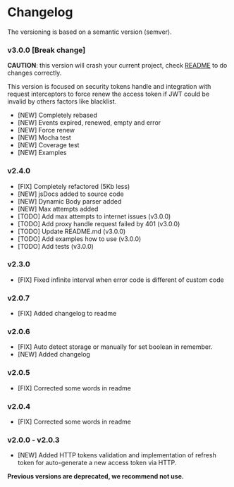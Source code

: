 # Changelog

The versioning is based on a semantic version (semver).

### v3.0.0 [Break change]

**CAUTION**: this version will crash your current project, check [README](https://github.com/videsk/front-auth-handler#readme) to do changes correctly.

This version is focused on security tokens handle and integration with request interceptors to force renew the access token if JWT could be invalid by others factors like blacklist. 

- [NEW] Completely rebased
- [NEW] Events expired, renewed, empty and error
- [NEW] Force renew
- [NEW] Mocha test
- [NEW] Coverage test
- [NEW] Examples

### v2.4.0

- [FIX] Completely refactored (5Kb less)
- [NEW] jsDocs added to source code
- [NEW] Dynamic Body parser added
- [NEW] Max attempts added
- [TODO] Add max attempts to internet issues (v3.0.0)
- [TODO] Add proxy handle request failed by 401 (v3.0.0)
- [TODO] Update README.md (v3.0.0)
- [TODO] Add examples how to use (v3.0.0)
- [TODO] Add tests (v3.0.0)

### v2.3.0

- [FIX] Fixed infinite interval when error code is different of custom code

### v2.0.7

- [FIX] Added changelog to readme

### v2.0.6

- [FIX] Auto detect storage or manually for set boolean in remember.
- [NEW] Added changelog

### v2.0.5

- [FIX] Corrected some words in readme

### v2.0.4

- [FIX] Corrected some words in readme

### v2.0.0 - v2.0.3

- [NEW] Added HTTP tokens validation and implementation of refresh token for auto-generate a new access token via HTTP.


**Previous versions are deprecated, we recommend not use.**
